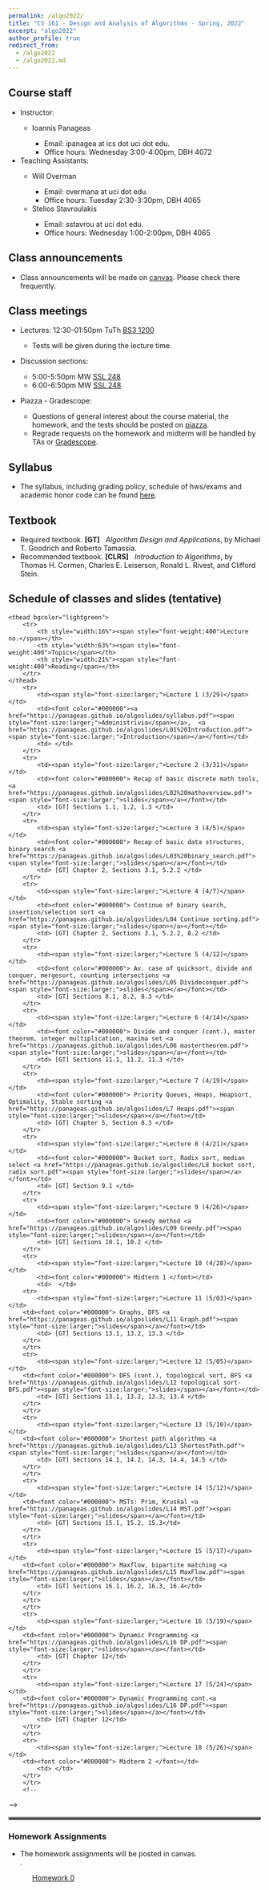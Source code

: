 ```yaml
---
permalink: /algo2022/
title: "CS 161 - Design and Analysis of Algorithms - Spring, 2022"
excerpt: "algo2022"
author_profile: true
redirect_from: 
  - /algo2022
  - /algo2022.md
---
```

<H2>Course staff</H2>
<UL>
 <LI> Instructor: </LI>
 <UL>
  <LI> Ioannis Panageas</LI>
  <UL>
   <LI> Email: ipanagea at ics dot uci dot edu.  </LI>
   <LI>Office hours: Wednesday 3:00-4:00pm, DBH 4072</LI>
    </UL>
  </UL>
 <LI> Teaching Assistants: </LI>
 <UL>
  <LI> Will Overman </LI>
  <UL>
   <LI> Email: overmana at uci dot edu.</LI>
   <LI> Office hours: Tuesday 2:30-3:30pm, DBH 4065</LI>
 </UL>
  <LI> Stelios Stavroulakis</LI>
  <UL>
   <LI> Email: sstavrou at uci dot edu.</LI>
   <LI> Office hours: Wednesday 1:00-2:00pm, DBH 4065 </LI>
  </UL>
 </UL>
 </UL>  
<H2>Class announcements</H2>
<UL>
	<LI> Class announcements will be made on <a href="https://canvas.eee.uci.edu/">canvas</a>. Please check there frequently. </LI>
</UL>
<H2>Class meetings</H2>
<UL>
 <LI> Lectures: 12:30-01:50pm TuTh <a href="https://classrooms.uci.edu/classrooms/bs3/bs3-1200/"> BS3 1200</a> </LI>
 <UL>
  <LI> Tests will be given during the lecture time. </LI>
   </UL>
 </UL>
<UL> 
 <LI> Discussion sections: </LI>
 <UL>
  <LI> 5:00-5:50pm MW <a href="https://classrooms.uci.edu/classrooms/ssl/ssl-248/"> SSL 248</a> </LI>
  <LI> 6:00-6:50pm MW <a href="https://classrooms.uci.edu/classrooms/ssl/ssl-248/"> SSL 248</a> </LI>
 </UL>
 </UL>
<UL> 
 <LI> Piazza - Gradescope: </LI>
 <UL>  
<LI> Questions of general interest about the course material, the homework,
        and the tests  should be posted on <a href="https://piazza.com/">piazza</a>. 
	 </LI>
<LI> Regrade requests on the homework and midterm will be handled by TAs or <a href="https://www.gradescope.com/">Gradescope</a>. </LI>
  </UL>
 </UL> 
<H2>Syllabus</H2>
<UL>
<LI> The syllabus, including grading policy, schedule of hws/exams and academic honor code can be found <a href="https://panageas.github.io/algoslides/syllabus.pdf"> here</a>.
</LI>
</UL> 
<H2>Textbook</H2>
<UL>
<LI> Required textbook. <b>[GT]</b> &nbsp; <i>Algorithm Design and Applications</i>, 
by Michael T. Goodrich and
Roberto Tamassia. 
</LI>
<LI> Recommended textbook. <b>[CLRS]</b> &nbsp; <i>Introduction to Algorithms</i>, 
by Thomas H. Cormen, Charles E. Leiserson, Ronald L. Rivest, and Clifford Stein. 
</LI>
</UL>
<H2>Schedule of classes and slides (tentative)</H2>
<table align="center" border="3" cellpadding="2" cellspacing="2">
	 
	<thead bgcolor="lightgreen">
		<tr>
			<th style="width:16%"><span style="font-weight:400">Lecture no.</span></th>
			<th style="width:63%"><span style="font-weight:400">Topics</span></th>
			<th style="width:21%"><span style="font-weight:400">Reading</span></th>
		</tr>
	</thead>
		<tr>
			<td><span style="font-size:larger;">Lecture 1 (3/29)</span></td>
			<td><font color="#000000"><a href="https://panageas.github.io/algoslides/syllabus.pdf"><span style="font-size:larger;">Administrivia</span></a>,  <a href="https://panageas.github.io/algoslides/L01%20Introduction.pdf"><span style="font-size:larger;">Introduction</span></a></font></td>
			<td> </td>
		</tr>
		<tr>
			<td><span style="font-size:larger;">Lecture 2 (3/31)</span></td>
			<td><font color="#000000"> Recap of basic discrete math tools, <a href="https://panageas.github.io/algoslides/L02%20mathoverview.pdf"><span style="font-size:larger;">slides</span></a></font></td>
			<td> [GT] Sections 1.1, 1.2, 1.3 </td>
		</tr>
		<tr>
			<td><span style="font-size:larger;">Lecture 3 (4/5)</span></td>
			<td><font color="#000000"> Recap of basic data structures, binary search <a href="https://panageas.github.io/algoslides/L03%20binary_search.pdf"><span style="font-size:larger;">slides</span></a></font></td>
			<td> [GT] Chapter 2, Sections 3.1, 5.2.2 </td>
		</tr>
		<tr>
	        <td><span style="font-size:larger;">Lecture 4 (4/7)</span></td>
			<td><font color="#000000"> Continue of binary search, insertion/selection sort <a href="https://panageas.github.io/algoslides/L04 Continue sorting.pdf"><span style="font-size:larger;">slides</span></a></font></td>
	        <td> [GT] Chapter 2, Sections 3.1, 5.2.2, 8.2 </td>
		</tr>
		<tr>	
	        <td><span style="font-size:larger;">Lecture 5 (4/12)</span></td>
			<td><font color="#000000"> Av. case of quicksort, divide and conquer, mergesort, counting intersections <a href="https://panageas.github.io/algoslides/L05 Divideconquer.pdf"><span style="font-size:larger;">slides</span></a></font></td>
	        <td> [GT] Sections 8.1, 8.2, 8.3 </td>
		</tr>
		<tr>	
	        <td><span style="font-size:larger;">Lecture 6 (4/14)</span></td>
			<td><font color="#000000"> Divide and conquer (cont.), master theorem, integer multiplication, maxima set <a href="https://panageas.github.io/algoslides/L06 mastertheorem.pdf"><span style="font-size:larger;">slides</span></a></font></td>
	        <td> [GT] Sections 11.1, 11.2, 11.3 </td>
		</tr>
		<tr>	
	        <td><span style="font-size:larger;">Lecture 7 (4/19)</span></td>
			<td><font color="#000000"> Priority Queues, Heaps, Heapsort, Optimality, Stable sorting <a href="https://panageas.github.io/algoslides/L7 Heaps.pdf"><span style="font-size:larger;">slides</span></a></font></td>
	        <td> [GT] Chapter 5, Section 8.3 </td>
		</tr>
		<tr>	
	        <td><span style="font-size:larger;">Lecture 8 (4/21)</span></td>
			<td><font color="#000000"> Bucket sort, Radix sort, median select <a href="https://panageas.github.io/algoslides/L8 bucket sort, radix sort.pdf"><span style="font-size:larger;">slides</span></a></font></td>
	        <td> [GT] Section 9.1 </td>
		</tr>
		<tr>	
	        <td><span style="font-size:larger;">Lecture 9 (4/26)</span></td>
			<td><font color="#000000"> Greedy method <a href="https://panageas.github.io/algoslides/L09 Greedy.pdf"><span style="font-size:larger;">slides</span></a></font></td>
	        <td> [GT] Sections 10.1, 10.2 </td>
		</tr>
		<tr>	
	        <td><span style="font-size:larger;">Lecture 10 (4/28)</span></td>
			<td><font color="#000000"> Midterm 1 </font></td>
	        <td>  </td>
		<tr>	
	        <td><span style="font-size:larger;">Lecture 11 (5/03)</span></td>
		<td><font color="#000000"> Graphs, DFS <a href="https://panageas.github.io/algoslides/L11 Graph.pdf"><span style="font-size:larger;">slides</span></a></font></td>
	        <td> [GT] Sections 13.1, 13.2, 13.3 </td>
		</tr>
		</tr>
		<tr>	
	        <td><span style="font-size:larger;">Lecture 12 (5/05)</span></td>
		<td><font color="#000000"> DFS (cont.), topological sort, BFS <a href="https://panageas.github.io/algoslides/L12 topological sort-BFS.pdf"><span style="font-size:larger;">slides</span></a></font></td>
	        <td> [GT] Sections 13.1, 13.2, 13.3, 13.4 </td>
		</tr>
		</tr>
		<tr>	
	        <td><span style="font-size:larger;">Lecture 13 (5/10)</span></td>
		<td><font color="#000000"> Shortest path algorithms <a href="https://panageas.github.io/algoslides/L13 ShortestPath.pdf"><span style="font-size:larger;">slides</span></a></font></td>
	        <td> [GT] Sections 14.1, 14.2, 14.3, 14.4, 14.5 </td>
		</tr>
		</tr>
		<tr>	
	        <td><span style="font-size:larger;">Lecture 14 (5/12)</span></td>
		<td><font color="#000000"> MSTs: Prim, Kruskal <a href="https://panageas.github.io/algoslides/L14 MST.pdf"><span style="font-size:larger;">slides</span></a></font></td>
	        <td> [GT] Sections 15.1, 15.2, 15.3</td>
		</tr>
		</tr>
		<tr>	
	        <td><span style="font-size:larger;">Lecture 15 (5/17)</span></td>
		<td><font color="#000000"> Maxflow, bipartite matching <a href="https://panageas.github.io/algoslides/L15 MaxFlow.pdf"><span style="font-size:larger;">slides</span></a></font></td>
	        <td> [GT] Sections 16.1, 16.2, 16.3, 16.4</td>
		</tr>
		</tr>
		</tr>
		<tr>	
	        <td><span style="font-size:larger;">Lecture 16 (5/19)</span></td>
		<td><font color="#000000"> Dynamic Programming <a href="https://panageas.github.io/algoslides/L16 DP.pdf"><span style="font-size:larger;">slides</span></a></font></td>
	        <td> [GT] Chapter 12</td>
		</tr>
		</tr>
		<tr>	
	        <td><span style="font-size:larger;">Lecture 17 (5/24)</span></td>
		<td><font color="#000000"> Dynamic Programming cont.<a href="https://panageas.github.io/algoslides/L16 DP.pdf"><span style="font-size:larger;">slides</span></a></font></td>
	        <td> [GT] Chapter 12</td>
		</tr>
		</tr>
		<tr>	
	        <td><span style="font-size:larger;">Lecture 18 (5/26)</span></td>
		<td><font color="#000000"> Midterm 2 </font></td>
	        <td> </td>
		</tr>
		</tr>
		<!--
-->
		 
</table>

<H3>Homework Assignments</H3>
<UL>
<LI> The homework assignments will be posted in canvas. </LI>.
	<UL>
		<a href="https://panageas.github.io/algoslides/Homework0.pdf"> Homework 0</a> 
	</UL>
	
</UL>

